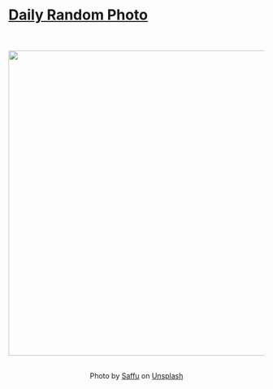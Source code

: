 # [Daily Random Photo](https://www.dailyrandomphoto.com/)

<div align="center">
  <br>
  <br>
  <a href="https://www.dailyrandomphoto.com/p/2024/2024-01-17/"><img src="https://images.unsplash.com/photo-1703523888420-aa4c8a2cf027?crop=entropy&cs=tinysrgb&fit=max&fm=jpg&ixid=M3w3NzUwOHwwfDF8cmFuZG9tfHx8fHx8fHx8MTcwNTQ1MTQ5MHw&ixlib=rb-4.0.3&q=80&w=1080" width="600px"></a>
  <br>
  <br>
  <p class="has-text-grey">Photo by <a href="https://unsplash.com/@saffu?utm_source=Daily%20Random%20Photo&amp;utm_medium=referral" target="_blank" rel="noopener noreferrer">Saffu</a> on <a href="https://unsplash.com/photos/a-yellow-flower-with-a-blue-sky-in-the-background-hyyGqXq2HcM?utm_source=Daily%20Random%20Photo&amp;utm_medium=referral" target="_blank" rel="noopener noreferrer">Unsplash</a></p>
</div>
